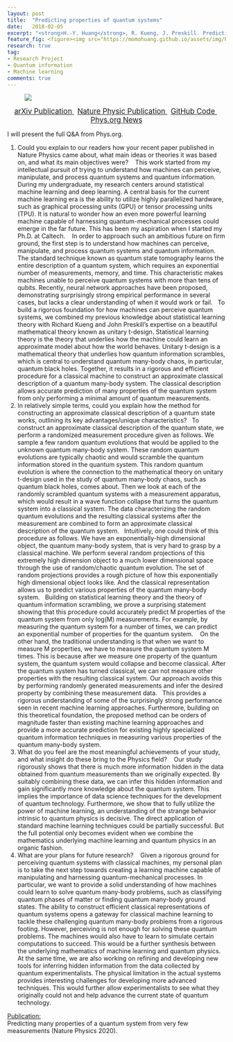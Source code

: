 ```yaml
---
layout: post
title:  "Predicting properties of quantum systems"
date:   2018-02-05
excerpt: "<strong>H.-Y. Huang</strong>, R. Kueng, J. Preskill. Predicting many properties of a quantum system from very few measurements (Nature Physics 2020)."
feature_fig: <figure><img src="https://momohuang.github.io/assets/img/PredictQuantum/shadow.png"></figure>
research: true
tag:
- Research Project
- Quantum information
- Machine learning
comments: true
---
```


<figure>
	<img src="{{site.url}}/assets/img/PredictQuantum/shadow.png">
</figure>

<center>
	<a href="https://arxiv.org/abs/2002.08953" target="_blank" class="btn">
		<span style="font-size: 120%;">
		arXiv Publication
		</span>
	</a>
	&nbsp;
	<a href="https://www.nature.com/articles/s41567-020-0932-7" target="_blank" class="btn">
		<span style="font-size: 120%;">
		Nature Physic Publication
		</span>
	</a>
	&nbsp;
	<a href="https://github.com/momohuang/predicting-quantum-properties" target="_blank" class="btn">
		<span style="font-size: 120%;">
		GitHub Code
		</span>
	</a>
	&nbsp;
	<a href="https://phys.org/news/2020-07-method-properties-complex-quantum.html" target="_blank" class="btn">
		<span style="font-size: 120%;">
		Phys.org News
		</span>
	</a>
</center>

<p>I will present the full Q&A from Phys.org.</p>

1. Could you explain to our readers how your recent paper published in Nature Physics came about, what main ideas or theories it was based on, and what its main objectives were? 
 
This work started from my intellectual pursuit of trying to understand how machines can perceive, manipulate, and process quantum systems and quantum information.
 
During my undergraduate, my research centers around statistical machine learning and deep learning. A central basis for the current machine learning era is the ability to utilize highly parallelized hardware, such as graphical processing units (GPU) or tensor processing units (TPU). It is natural to wonder how an even more powerful learning machine capable of harnessing quantum-mechanical processes could emerge in the far future. This has been my aspiration when I started my Ph.D. at Caltech. 
 
In order to approach such an ambitious future on firm ground, the first step is to understand how machines can perceive, manipulate, and process quantum systems and quantum information. The standard technique known as quantum state tomography learns the entire description of a quantum system, which requires an exponential number of measurements, memory, and time. This characteristic makes machines unable to perceive quantum systems with more than tens of qubits. Recently, neural network approaches have been proposed, demonstrating surprisingly strong empirical performance in several cases, but lacks a clear understanding of when it would work or fail.
 
To build a rigorous foundation for how machines can perceive quantum systems, we combined my previous knowledge about statistical learning theory with Richard Kueng and John Preskill’s expertise on a beautiful mathematical theory known as unitary t-design. Statistical learning theory is the theory that underlies how the machine could learn an approximate model about how the world behaves. Unitary t-design is a mathematical theory that underlies how quantum information scrambles, which is central to understand quantum many-body chaos, in particular, quantum black holes. Together, it results in a rigorous and efficient procedure for a classical machine to construct an approximate classical description of a quantum many-body system. The classical description allows accurate prediction of many properties of the quantum system from only performing a minimal amount of quantum measurements.
 
2. In relatively simple terms, could you explain how the method for constructing an approximate classical description of a quantum state works, outlining its key advantages/unique characteristics?
 
To construct an approximate classical description of the quantum state, we perform a randomized measurement procedure given as follows. We sample a few random quantum evolutions that would be applied to the unknown quantum many-body system. These random quantum evolutions are typically chaotic and would scramble the quantum information stored in the quantum system. This random quantum evolution is where the connection to the mathematical theory on unitary t-design used in the study of quantum many-body chaos, such as quantum black holes, comes about. Then we look at each of the randomly scrambled quantum systems with a measurement apparatus, which would result in a wave function collapse that turns the quantum system into a classical system. The data characterizing the random quantum evolutions and the resulting classical systems after the measurement are combined to form an approximate classical description of the quantum system.
 
Intuitively, one could think of this procedure as follows. We have an exponentially-high dimensional object, the quantum many-body system, that is very hard to grasp by a classical machine. We perform several random projections of this extremely high dimension object to a much lower dimensional space through the use of random/chaotic quantum evolution. The set of random projections provides a rough picture of how this exponentially high dimensional object looks like. And the classical representation allows us to predict various properties of the quantum many-body system.
 
Building on statistical learning theory and the theory of quantum information scrambling, we prove a surprising statement showing that this procedure could accurately predict M properties of the quantum system from only log(M) measurements. For example, by measuring the quantum system for a number of times, we can predict an exponential number of properties for the quantum system. 
 
On the other hand, the traditional understanding is that when we want to measure M properties, we have to measure the quantum system M times. This is because after we measure one property of the quantum system, the quantum system would collapse and become classical. After the quantum system has turned classical, we can not measure other properties with the resulting classical system. Our approach avoids this by performing randomly generated measurements and infer the desired property by combining these measurement data.
 
This provides a rigorous understanding of some of the surprisingly strong performance seen in recent machine learning approaches. Furthermore, building on this theoretical foundation, the proposed method can be orders of magnitude faster than existing machine learning approaches and provide a more accurate prediction for existing highly specialized quantum information techniques in measuring various properties of the quantum many-body system.
 
 
3. What do you feel are the most meaningful achievements of your study, and what insight do these bring to the Physics field? 
 
Our study rigorously shows that there is much more information hidden in the data obtained from quantum measurements than we originally expected. By suitably combining these data, we can infer this hidden information and gain significantly more knowledge about the quantum system. This implies the importance of data science techniques for the development of quantum technology. Furthermore, we show that to fully utilize the power of machine learning, an understanding of the strange behavior intrinsic to quantum physics is decisive. The direct application of standard machine learning techniques could be partially successful. But the full potential only becomes evident when we combine the mathematics underlying machine learning and quantum physics in an organic fashion.
 
4. What are your plans for future research? 
 
Given a rigorous ground for perceiving quantum systems with classical machines, my personal plan is to take the next step towards creating a learning machine capable of manipulating and harnessing quantum-mechanical processes. In particular, we want to provide a solid understanding of how machines could learn to solve quantum many-body problems, such as classifying quantum phases of matter or finding quantum many-body ground states. The ability to construct efficient classical representations of quantum systems opens a gateway for classical machine learning to tackle these challenging quantum many-body problems from a rigorous footing. However, perceiving is not enough for solving these quantum problems. The machines would also have to learn to simulate certain computations to succeed. This would be a further synthesis between the underlying mathematics of machine learning and quantum physics.
 
At the same time, we are also working on refining and developing new tools for inferring hidden information from the data collected by quantum experimentalists. The physical limitation in the actual systems provides interesting challenges for developing more advanced techniques. This would further allow experimentalists to see what they originally could not and help advance the current state of quantum technology.

<p><u>Publication:</u><br>Predicting many properties of a quantum system from very few measurements (Nature Physics 2020).</p>
